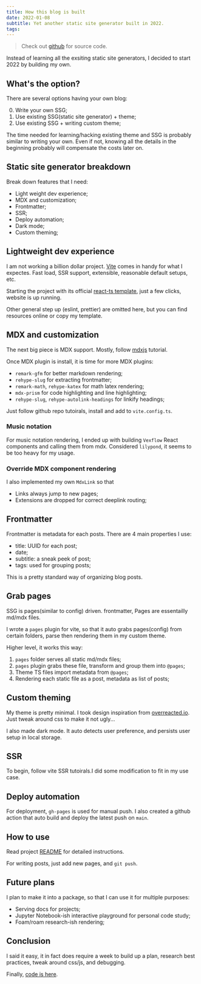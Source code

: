 ```yaml
---
title: How this blog is built
date: 2022-01-08
subtitle: Yet another static site generator built in 2022.
tags:
---
```


> Check out [github](https://github.com/tianwenh/tianwenh.github.io) for source code.

Instead of learning all the exsiting static site generators, I decided to start 2022 by building my own.

## What's the option?

There are several options having your own blog:

0. Write your own SSG;
1. Use existing SSG(static site generator) + theme;
2. Use existing SSG + writing custom theme;

The time needed for learning/hacking existing theme and SSG is probably similar to writing your own. Even if not, knowing all the details in the beginning probably will compensate the costs later on.

## Static site generator breakdown

Break down features that I need:

- Light weight dev experience;
- MDX and customization;
- Frontmatter;
- SSR;
- Deploy automation;
- Dark mode;
- Custom theming;

## Lightweight dev experience

I am not working a billion dollar project. [Vite](https://vitejs.dev/) comes in handy for what I expectes. Fast load, SSR support, extensible, reasonable default setups, etc.

Starting the project with its official [react-ts template](https://vitejs.dev/guide/#trying-vite-online), just a few clicks, website is up running.

Other general step up (eslint, prettier) are omitted here, but you can find resources online or copy my template.

## MDX and customization

The next big piece is MDX support. Mostly, follow [mdxjs](https://mdxjs.com/) tutorial.

Once MDX plugin is install, it is time for more MDX plugins:

- `remark-gfm` for better markdown rendering;
- `rehype-slug` for extracting frontmatter;
- `remark-math`, `rehype-katex` for math latex rendering;
- `mdx-prism` for code highlighting and line highlighting;
- `rehype-slug`, `rehype-autolink-headings` for linkify headings;

Just follow github repo tutoirals, install and add to `vite.config.ts`.

### Music notation

For music notation rendering, I ended up with building `Vexflow` React components and calling them from mdx. Considered `lilypond`, it seems to be too heavy for my usage.

### Override MDX component rendering

I also implemented my own `MdxLink` so that

- Links always jump to new pages;
- Extensions are dropped for correct deeplink routing;

## Frontmatter

Frontmatter is metadata for each posts. There are 4 main properties I use:

- title: UUID for each post;
- date;
- subtitle: a sneak peek of post;
- tags: used for grouping posts;

This is a pretty standard way of organizing blog posts.

## Grab pages

SSG is pages(similar to config) driven. frontmatter, Pages are essentailly md/mdx files.

I wrote a `pages` plugin for vite, so that it auto grabs pages(config) from certain folders, parse then rendering them in my custom theme.

Higher level, it works this way:

1. `pages` folder serves all static md/mdx files;
2. `pages` plugin grabs these file, transform and group them into `@pages`;
3. Theme TS files import metadata from `@pages`;
4. Rendering each static file as a post, metadata as list of posts;

## Custom theming

My theme is pretty minimal. I took design inspiration from [overreacted.io](https://overreacted.io). Just tweak around css to make it not ugly...

I also made dark mode. It auto detects user preference, and persists user setup in local storage.

## SSR

To begin, follow vite SSR tutoirals.I did some modification to fit in my use case.

## Deploy automation

For deployment, `gh-pages` is used for manual push. I also created a github action that auto build and deploy the latest push on `main`.

## How to use

Read project [README](https://github.com/tianwenh/tianwenh.github.io) for detailed instructions.

For writing posts, just add new pages, and `git push`.

## Future plans

I plan to make it into a package, so that I can use it for multiple purposes:

- Serving docs for projects;
- Jupyter Notebook-ish interactive playground for personal code study;
- Foam/roam research-ish rendering;

## Conclusion

I said it easy, it in fact does require a week to build up a plan, research best practices, tweak around css/js, and debugging.

Finally, [code is here](https://github.com/tianwenh/tianwenh.github.io).
